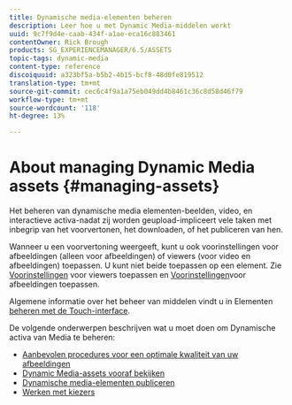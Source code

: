 ```yaml
---
title: Dynamische media-elementen beheren
description: Leer hoe u met Dynamic Media-middelen werkt
uuid: 9c7f9d4e-caab-434f-a1ae-eca16c883461
contentOwner: Rick Brough
products: SG_EXPERIENCEMANAGER/6.5/ASSETS
topic-tags: dynamic-media
content-type: reference
discoiquuid: a323bf5a-b5b2-4b15-bcf8-48d0fe819512
translation-type: tm+mt
source-git-commit: cec6c4f9a1a75eb049dd4b8461c36c8d58d46f79
workflow-type: tm+mt
source-wordcount: '118'
ht-degree: 13%

---
```



# About managing Dynamic Media assets {#managing-assets}

Het beheren van dynamische media elementen-beelden, video, en interactieve activa-nadat zij worden geupload-impliceert vele taken met inbegrip van het voorvertonen, het downloaden, of het publiceren van hen.

Wanneer u een voorvertoning weergeeft, kunt u ook voorinstellingen voor afbeeldingen (alleen voor afbeeldingen) of viewers (voor video en afbeeldingen) toepassen. U kunt niet beide toepassen op een element. Zie [Voorinstellingen](/help/assets/viewer-presets.md) voor viewers toepassen en [Voorinstellingen](/help/assets/image-sets.md)voor afbeeldingen toepassen.

Algemene informatie over het beheer van middelen vindt u in Elementen [beheren met de Touch-interface](/help/assets/manage-assets.md).

De volgende onderwerpen beschrijven wat u moet doen om Dynamische activa van Media te beheren:

* [Aanbevolen procedures voor een optimale kwaliteit van uw afbeeldingen](/help/assets/best-practices-for-optimizing-the-quality-of-your-images.md)
* [Dynamic Media-assets vooraf bekijken](/help/assets/previewing-assets.md)
* [Dynamische media-elementen publiceren](/help/assets/publishing-dynamicmedia-assets.md)
* [Werken met kiezers](/help/assets/working-with-selectors.md)

